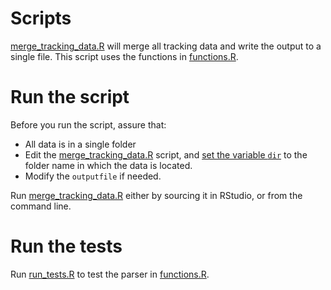 # Scripts

[merge_tracking_data.R](merge_tracking_data.R) will merge all tracking data and write the output to a single file. This script uses the functions in [functions.R](functions.R).

# Run the script

Before you run the script, assure that:

- All data is in a single folder
- Edit the [merge_tracking_data.R](merge_tracking_data.R) script, and [set the variable `dir`](https://github.com/LifeWatchINBO/fish-tracking/blob/master/scripts/merge_tracking_data.R#L3) to the folder name in which the data is located.
- Modify the `outputfile` if needed.

Run [merge_tracking_data.R](merge_tracking_data.R) either by sourcing it in RStudio, or from the command line.

# Run the tests

Run [run_tests.R](run_tests.R) to test the parser in [functions.R](functions.R).
